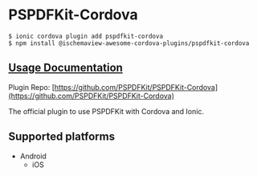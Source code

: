 # PSPDFKit-Cordova

```
$ ionic cordova plugin add pspdfkit-cordova
$ npm install @ischemaview-awesome-cordova-plugins/pspdfkit-cordova
```

## [Usage Documentation](https://danielsogl.gitbook.io/awesome-cordova-plugins/plugins/pspdfkit-cordova/)

Plugin Repo: [https://github.com/PSPDFKit/PSPDFKit-Cordova](https://github.com/PSPDFKit/PSPDFKit-Cordova)

The official plugin to use PSPDFKit with Cordova and Ionic.

## Supported platforms

- Android
  - iOS
  


